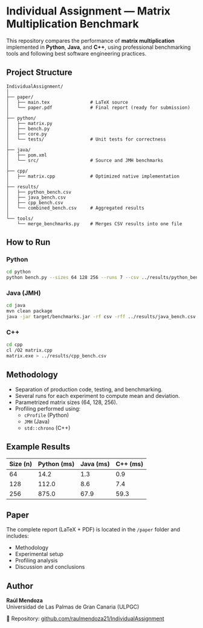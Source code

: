# Individual Assignment — Matrix Multiplication Benchmark

This repository compares the performance of **matrix multiplication** implemented in **Python**, **Java**, and **C++**, using professional benchmarking tools and following best software engineering practices.

## Project Structure
```
IndividualAssignment/
│
├── paper/
│   ├── main.tex               # LaTeX source
│   └── paper.pdf              # Final report (ready for submission)
│
├── python/
│   ├── matrix.py
│   ├── bench.py
│   ├── core.py
│   └── tests/                 # Unit tests for correctness
│
├── java/
│   ├── pom.xml
│   └── src/                   # Source and JMH benchmarks
│
├── cpp/
│   ├── matrix.cpp             # Optimized native implementation
│
├── results/
│   ├── python_bench.csv
│   ├── java_bench.csv
│   ├── cpp_bench.csv
│   └── combined_bench.csv     # Aggregated results
│
└── tools/
    └── merge_benchmarks.py    # Merges CSV results into one file
```

##  How to Run

### Python
```bash
cd python
python bench.py --sizes 64 128 256 --runs 7 --csv ../results/python_bench.csv
```

### Java (JMH)
```bash
cd java
mvn clean package
java -jar target/benchmarks.jar -rf csv -rff ../results/java_bench.csv
```

### C++
```bash
cd cpp
cl /O2 matrix.cpp
matrix.exe > ../results/cpp_bench.csv
```



## Methodology
- Separation of production code, testing, and benchmarking.
- Several runs for each experiment to compute mean and deviation.
- Parametrized matrix sizes (64, 128, 256).
- Profiling performed using:
  - `cProfile` (Python)
  - `JMH` (Java)
  - `std::chrono` (C++)

## Example Results
| Size (n) | Python (ms) | Java (ms) | C++ (ms) |
|-----------|--------------|-----------|----------|
| 64        | 14.2         | 1.3       | 0.9      |
| 128       | 112.0        | 8.6       | 7.4      |
| 256       | 875.0        | 67.9      | 59.3     |

## Paper
The complete report (LaTeX + PDF) is located in the `/paper` folder and includes:
- Methodology
- Experimental setup
- Profiling analysis
- Discussion and conclusions

## Author
**Raúl Mendoza**  
Universidad de Las Palmas de Gran Canaria (ULPGC)

📎 Repository: [github.com/raulmendoza21/IndividualAssignment](https://github.com/raulmendoza21/IndividualAssignment)
